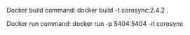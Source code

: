 Docker build command:
docker build -t corosync:2.4.2 .

Docker run command:
docker  run -p 5404:5404 -it corosync

